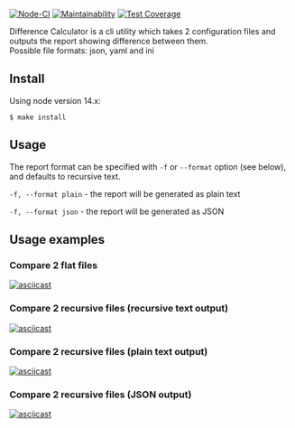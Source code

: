 [![Node-CI](https://github.com/dara-devitsina/frontend-project-lvl2/workflows/Node-CI/badge.svg)](https://github.com/dara-devitsina/frontend-project-lvl2/actions)
[![Maintainability](https://api.codeclimate.com/v1/badges/64c6d0bb97664e516c50/maintainability)](https://codeclimate.com/github/dara-devitsina/frontend-project-lvl2/maintainability)
[![Test Coverage](https://api.codeclimate.com/v1/badges/64c6d0bb97664e516c50/test_coverage)](https://codeclimate.com/github/dara-devitsina/frontend-project-lvl2/test_coverage)

Difference Calculator is a cli utility which takes 2 configuration files and outputs the report showing difference between them.  
Possible file formats: json, yaml and ini

## Install ##

Using node version 14.x:
```
$ make install
```

## Usage ##

The report format can be specified with `-f` or `--format` option (see below), and defaults to recursive text.  

`-f, --format plain` - the report will be generated as plain text  

`-f, --format json` - the report will be generated as JSON

## Usage examples ##

### Compare 2 flat files ###

[![asciicast](https://asciinema.org/a/qlsActofUvqe02swAAYbiilms.png)](https://asciinema.org/a/qlsActofUvqe02swAAYbiilms)

### Compare 2 recursive files (recursive text output) ###

[![asciicast](https://asciinema.org/a/QlAq5h0Fyl0VjMneVoz6cPQMb.png)](https://asciinema.org/a/QlAq5h0Fyl0VjMneVoz6cPQMb)

### Compare 2 recursive files (plain text output) ###

[![asciicast](https://asciinema.org/a/KElr0MaA45P4nIm2IC3B1d0sF.png)](https://asciinema.org/a/KElr0MaA45P4nIm2IC3B1d0sF)

### Compare 2 recursive files (JSON output) ###

[![asciicast](https://asciinema.org/a/gEP15OBk1AYJXsKQIee7FaBYX.png)](https://asciinema.org/a/gEP15OBk1AYJXsKQIee7FaBYX)

